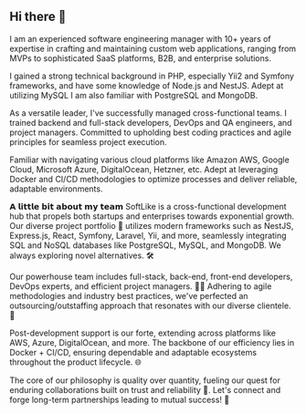 ## Hi there 👋

I am an experienced software engineering manager with 10+ years of expertise in crafting and maintaining custom web applications, ranging from MVPs to sophisticated SaaS platforms, B2B, and enterprise solutions. 

I gained a strong technical background in PHP, especially Yii2 and Symfony frameworks, and have some knowledge of Node.js and NestJS. Adept at utilizing MySQL I am also familiar with PostgreSQL and MongoDB. 

As a versatile leader, I've successfully managed cross-functional teams. I trained backend and full-stack developers, DevOps and QA engineers, and project managers. Committed to upholding best coding practices and agile principles for seamless project execution.

Familiar with navigating various cloud platforms like Amazon AWS, Google Cloud, Microsoft Azure, DigitalOcean, Hetzner, etc. Adept at leveraging Docker and CI/CD methodologies to optimize processes and deliver reliable, adaptable environments.

𝗔 𝗹𝗶𝘁𝘁𝗹𝗲 𝗯𝗶𝘁 𝗮𝗯𝗼𝘂𝘁 𝗺𝘆 𝘁𝗲𝗮𝗺
SoftLike is a cross-functional development hub that propels both startups and enterprises towards exponential growth. Our diverse project portfolio 🎨 utilizes modern frameworks such as NestJS, Express.js, React, Symfony, Laravel, Yii, and more, seamlessly integrating SQL and NoSQL databases like PostgreSQL, MySQL, and MongoDB. We always exploring novel alternatives. 🛠

Our powerhouse team includes full-stack, back-end, front-end developers, DevOps experts, and efficient project managers. 👨‍💻 Adhering to agile methodologies and industry best practices, we've perfected an outsourcing/outstaffing approach that resonates with our diverse clientele. 💪

Post-development support is our forte, extending across platforms like AWS, Azure, DigitalOcean, and more. The backbone of our efficiency lies in Docker + CI/CD, ensuring dependable and adaptable ecosystems throughout the product lifecycle. 🌐

The core of our philosophy is quality over quantity, fueling our quest for enduring collaborations built on trust and reliability 💯. Let's connect and forge long-term partnerships leading to mutual success! 🌟
